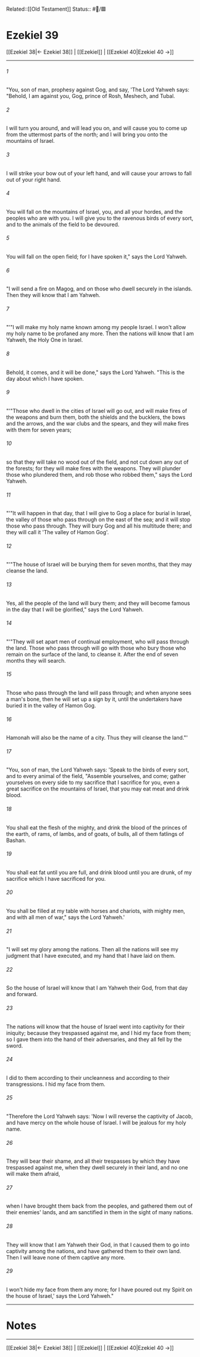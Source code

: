 Related::[[Old Testament]]
Status:: #📖/🟥
# Ezekiel 39

[[Ezekiel 38|← Ezekiel 38]] | [[Ezekiel]] | [[Ezekiel 40|Ezekiel 40 →]]
***



###### 1 
"You, son of man, prophesy against Gog, and say, 'The Lord Yahweh says: "Behold, I am against you, Gog, prince of Rosh, Meshech, and Tubal. 

###### 2 
I will turn you around, and will lead you on, and will cause you to come up from the uttermost parts of the north; and I will bring you onto the mountains of Israel. 

###### 3 
I will strike your bow out of your left hand, and will cause your arrows to fall out of your right hand. 

###### 4 
You will fall on the mountains of Israel, you, and all your hordes, and the peoples who are with you. I will give you to the ravenous birds of every sort, and to the animals of the field to be devoured. 

###### 5 
You will fall on the open field; for I have spoken it," says the Lord Yahweh. 

###### 6 
"I will send a fire on Magog, and on those who dwell securely in the islands. Then they will know that I am Yahweh. 

###### 7 
"'"I will make my holy name known among my people Israel. I won't allow my holy name to be profaned any more. Then the nations will know that I am Yahweh, the Holy One in Israel. 

###### 8 
Behold, it comes, and it will be done," says the Lord Yahweh. "This is the day about which I have spoken. 

###### 9 
"'"Those who dwell in the cities of Israel will go out, and will make fires of the weapons and burn them, both the shields and the bucklers, the bows and the arrows, and the war clubs and the spears, and they will make fires with them for seven years; 

###### 10 
so that they will take no wood out of the field, and not cut down any out of the forests; for they will make fires with the weapons. They will plunder those who plundered them, and rob those who robbed them," says the Lord Yahweh. 

###### 11 
"'"It will happen in that day, that I will give to Gog a place for burial in Israel, the valley of those who pass through on the east of the sea; and it will stop those who pass through. They will bury Gog and all his multitude there; and they will call it 'The valley of Hamon Gog'. 

###### 12 
"'"The house of Israel will be burying them for seven months, that they may cleanse the land. 

###### 13 
Yes, all the people of the land will bury them; and they will become famous in the day that I will be glorified," says the Lord Yahweh. 

###### 14 
"'"They will set apart men of continual employment, who will pass through the land. Those who pass through will go with those who bury those who remain on the surface of the land, to cleanse it. After the end of seven months they will search. 

###### 15 
Those who pass through the land will pass through; and when anyone sees a man's bone, then he will set up a sign by it, until the undertakers have buried it in the valley of Hamon Gog. 

###### 16 
Hamonah will also be the name of a city. Thus they will cleanse the land."' 

###### 17 
"You, son of man, the Lord Yahweh says: 'Speak to the birds of every sort, and to every animal of the field, "Assemble yourselves, and come; gather yourselves on every side to my sacrifice that I sacrifice for you, even a great sacrifice on the mountains of Israel, that you may eat meat and drink blood. 

###### 18 
You shall eat the flesh of the mighty, and drink the blood of the princes of the earth, of rams, of lambs, and of goats, of bulls, all of them fatlings of Bashan. 

###### 19 
You shall eat fat until you are full, and drink blood until you are drunk, of my sacrifice which I have sacrificed for you. 

###### 20 
You shall be filled at my table with horses and chariots, with mighty men, and with all men of war," says the Lord Yahweh.' 

###### 21 
"I will set my glory among the nations. Then all the nations will see my judgment that I have executed, and my hand that I have laid on them. 

###### 22 
So the house of Israel will know that I am Yahweh their God, from that day and forward. 

###### 23 
The nations will know that the house of Israel went into captivity for their iniquity; because they trespassed against me, and I hid my face from them; so I gave them into the hand of their adversaries, and they all fell by the sword. 

###### 24 
I did to them according to their uncleanness and according to their transgressions. I hid my face from them. 

###### 25 
"Therefore the Lord Yahweh says: 'Now I will reverse the captivity of Jacob, and have mercy on the whole house of Israel. I will be jealous for my holy name. 

###### 26 
They will bear their shame, and all their trespasses by which they have trespassed against me, when they dwell securely in their land, and no one will make them afraid, 

###### 27 
when I have brought them back from the peoples, and gathered them out of their enemies' lands, and am sanctified in them in the sight of many nations. 

###### 28 
They will know that I am Yahweh their God, in that I caused them to go into captivity among the nations, and have gathered them to their own land. Then I will leave none of them captive any more. 

###### 29 
I won't hide my face from them any more; for I have poured out my Spirit on the house of Israel,' says the Lord Yahweh."

---
# Notes


***
[[Ezekiel 38|← Ezekiel 38]] | [[Ezekiel]] | [[Ezekiel 40|Ezekiel 40 →]]
